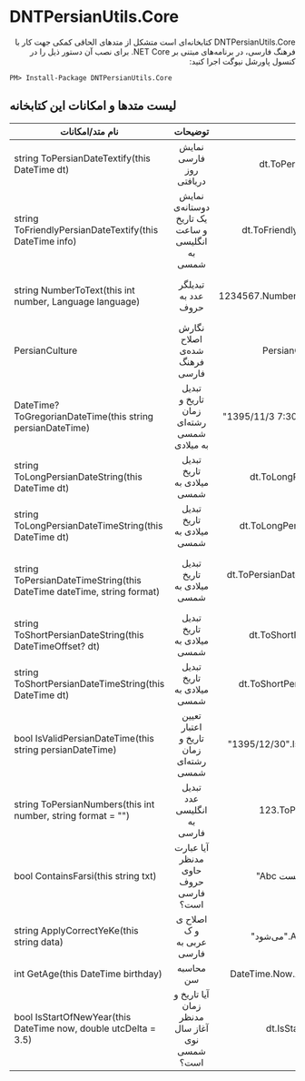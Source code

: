 ﻿DNTPersianUtils.Core
=======
<div dir="rtl">
DNTPersianUtils.Core کتابخانه‌ای است متشکل از متدهای الحاقی کمکی جهت کار با فرهنگ فارسی، در برنامه‌های مبتنی بر NET Core.
برای نصب آن دستور ذیل را در کنسول پاورشل نیوگت اجرا کنید:
</div>

```
PM> Install-Package DNTPersianUtils.Core
```


لیست متدها و امکانات این کتابخانه
-----------------

|نام متد/امکانات|توضیحات|مثال|خروجی نمونه|
| -------| :------: | :------: |  :------: |  
|string ToPersianDateTextify(this DateTime dt)|نمایش فارسی روز دریافتی|dt.ToPersianDateTextify()|سه شنبه ۲۱ دی ۱۳۹۵|
|string ToFriendlyPersianDateTextify(this DateTime info)|نمایش دوستانه‌ی یک تاریخ و ساعت انگلیسی به شمسی|dt.ToFriendlyPersianDateTextify()|&#x202b;۱۰ روز قبل، سه شنبه ۲۱ دی ۱۳۹۵، ساعت ۱۰:۲۰|
|string NumberToText(this int number, Language language)|تبدیلگر عدد به حروف|1234567.NumberToText(Language.Persian)|یک میلیون و دویست و سی و چهار هزار و پانصد و شصت و هفت|
|PersianCulture|نگارش اصلاح شده‌ی فرهنگ فارسی|PersianCulture.Instance|در این فرهنگ تاریخ میلادی با شمسی جایگزین شده‌است|
|DateTime? ToGregorianDateTime(this string persianDateTime)|تبدیل تاریخ و زمان رشته‌ای شمسی به میلادی|"1395/11/3 7:30".ToGregorianDateTime()|new DateTime(2017, 1, 22, 7, 30, 0)|
|string ToLongPersianDateString(this DateTime dt)|تبدیل تاریخ میلادی به شمسی|dt.ToLongPersianDateString()|&#x202b;21 دی 1395|
|string ToLongPersianDateTimeString(this DateTime dt)|تبدیل تاریخ میلادی به شمسی|dt.ToLongPersianDateTimeString()|&#x202b;21 دی 1395، 10:20:02 ق.ظ|
|string ToPersianDateTimeString(this DateTime dateTime, string format)|تبدیل تاریخ میلادی به شمسی|dt.ToPersianDateTimeString("dd MMMM yyyy")|این تبدیل بر اساس فرهنگ اصلاح شده‌ی فارسی صورت می‌گیرد|
|string ToShortPersianDateString(this DateTimeOffset? dt)|تبدیل تاریخ میلادی به شمسی|dt.ToShortPersianDateString()|1395/10/21|
|string ToShortPersianDateTimeString(this DateTime dt)|تبدیل تاریخ میلادی به شمسی|dt.ToShortPersianDateTimeString()|1395/10/21 10:20|
|bool IsValidPersianDateTime(this string persianDateTime)|تعيين اعتبار تاریخ و زمان رشته‌ای شمسی|"1395/12/30".IsValidPersianDateTime()|true|
|string ToPersianNumbers(this int number, string format = "")|تبدیل عدد انگلیسی به فارسی|123.ToPersianNumbers()|۱۲۳|
|bool ContainsFarsi(this string txt)|آیا عبارت مدنظر حاوی حروف فارسی است؟|"Abc تست".ContainsFarsi()|true|
|string ApplyCorrectYeKe(this string data)|اصلاح ی و ک عربی به فارسی|"می‌شود".ApplyCorrectYeKe()|می‌شود|
|int GetAge(this DateTime birthday)|محاسبه سن|DateTime.Now.AddYears(-9).GetAge()|9|
|bool IsStartOfNewYear(this DateTime now, double utcDelta = 3.5)|آیا تاریخ و زمان مدنظر آغاز سال نوی شمسی است؟|dt.IsStartOfNewYear()|true/false|
